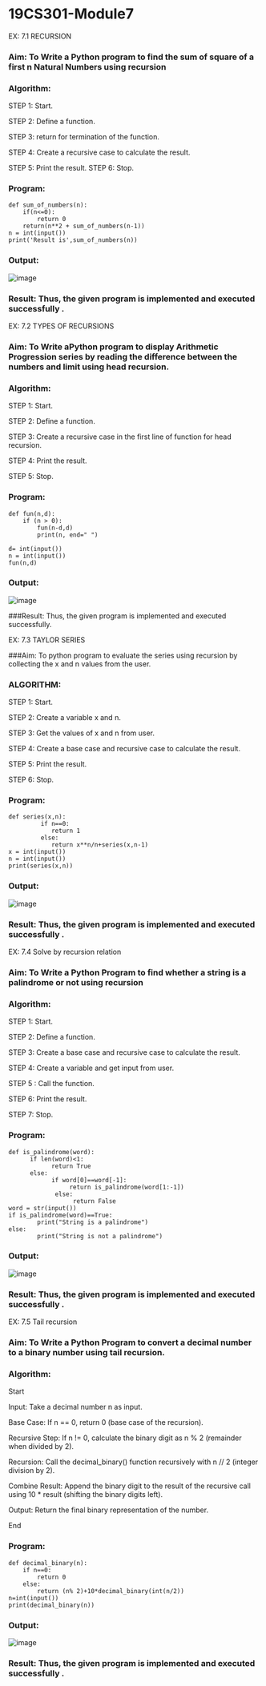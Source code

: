 # 19CS301-Module7
EX: 7.1 RECURSION
### Aim: To Write a Python program to find the sum of square of a first n Natural Numbers using recursion

### Algorithm:
STEP 1: Start.

STEP 2: Define a function.

STEP 3: return for termination of the function. 

STEP 4: Create a recursive case to calculate the result.

STEP 5: Print the result. STEP 6: Stop.

### Program:
```
def sum_of_numbers(n):
    if(n<=0):
        return 0
    return(n**2 + sum_of_numbers(n-1))
n = int(input())
print('Result is',sum_of_numbers(n))
```
### Output:
![image](https://github.com/23013357/19CS301-Module7/blob/main/vv.png)

### Result: Thus, the given program is implemented and executed successfully .
 

EX: 7.2 TYPES OF RECURSIONS
### Aim: To Write aPython program to display Arithmetic Progression  series by reading the difference between the numbers and limit  using  head recursion.


### Algorithm:
STEP 1: Start.

STEP 2: Define a function.

STEP 3: Create a recursive case in the first line of function for head recursion.

STEP 4: Print the result.

STEP 5: Stop.
### Program:
```
def fun(n,d):
    if (n > 0):
        fun(n-d,d)
        print(n, end=" ")
 
d= int(input())
n = int(input())
fun(n,d)

```
### Output:
![image](https://github.com/23013357/19CS301-Module7/blob/main/bb.png)

###Result: Thus, the given program is implemented and executed successfully.
 


EX: 7.3 TAYLOR SERIES

###Aim: To python program to evaluate the series using recursion by collecting the x and n values from the user.
### ALGORITHM:
STEP 1: Start.

STEP 2: Create a variable x and n.

STEP 3: Get the values of x and n from user.

STEP 4: Create a base case and recursive case to calculate the result.

STEP 5: Print the result.

STEP 6: Stop.
### Program:
```
def series(x,n):
         if n==0:
            return 1
         else:
            return x**n/n+series(x,n-1)
x = int(input())
n = int(input())
print(series(x,n))
```
### Output:
![image](https://github.com/user-attachments/assets/1d00b1a4-cecb-466f-8593-805f00d27461)

 
### Result: Thus, the given program is implemented and executed successfully .
 

EX: 7.4 Solve by recursion relation

### Aim: To Write a Python Program to find whether a string is a palindrome or not using recursion

### Algorithm:
STEP 1: Start.

STEP 2: Define a function.

STEP 3: Create a base case and recursive case to calculate the result.

STEP 4: Create a variable and get input from user.

STEP 5 : Call the function.

STEP 6: Print the result.

STEP 7: Stop.

### Program:
```
def is_palindrome(word):
      if len(word)<1:
            return True
      else:
            if word[0]==word[-1]:
                 return is_palindrome(word[1:-1])
             else:
                  return False
word = str(input())
if is_palindrome(word)==True:
        print("String is a palindrome")
else:
        print("String is not a palindrome")
```
### Output:
![image](https://github.com/user-attachments/assets/d30ef836-1901-448a-a146-dc905fdc3198)

### Result: Thus, the given program is implemented and executed successfully .


 EX: 7.5   Tail recursion

### Aim: To Write a Python Program to convert a decimal number to a binary number using tail recursion.


### Algorithm:

Start

Input: Take a decimal number n as input.

Base Case: If n == 0, return 0 (base case of the recursion).

Recursive Step: If n != 0, calculate the binary digit as n % 2 (remainder when divided by 2).

Recursion: Call the decimal_binary() function recursively with n // 2 (integer division by 2).

Combine Result: Append the binary digit to the result of the recursive call using 10 * result (shifting the binary digits left).

Output: Return the final binary representation of the number.

End

### Program:
```
def decimal_binary(n):
    if n==0:
        return 0
    else:
        return (n% 2)+10*decimal_binary(int(n/2))
n=int(input())
print(decimal_binary(n))
```
### Output:
![image](https://github.com/gokulkrishnan2005/19CS301-Module7/blob/main/m7n.png)

### Result: Thus, the given program is implemented and executed successfully .
 

